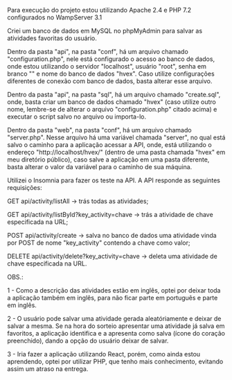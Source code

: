 Para execução do projeto estou utilizando Apache 2.4 e PHP 7.2 configurados no WampServer 3.1

Criei um banco de dados em MySQL no phpMyAdmin para salvar as atividades favoritas do usuário.

Dentro da pasta "api", na pasta "conf", há um arquivo chamado "configuration.php", nele está configurado o acesso ao banco de dados, onde estou utilizando o servidor "localhost", usuário "root", senha em branco "" e nome do banco de dados "hvex". Caso utilize configurações diferentes de conexão com banco de dados, basta alterar esse arquivo.

Dentro da pasta "api", na pasta "sql", há um arquivo chamado "create.sql", onde, basta criar um banco de dados chamado "hvex" (caso utilize outro nome, lembre-se de alterar o arquivo "configuration.php" citado acima) e executar o script salvo no arquivo ou importa-lo.

Dentro da pasta "web", na pasta "conf", há um arquivo chamado "server.php". Nesse arquivo há uma variável chamada "server", no qual está salvo o caminho para a aplicação acessar a API, onde, está utilizando o endereço "http://localhost/hvex/" (dentro de uma pasta chamada "hvex" em meu diretório público), caso salve a aplicação em uma pasta diferente, basta alterar o valor da variável para o caminho de sua máquina.

Utilizei o Insomnia para fazer os teste na API. A API responde as seguintes requisições:

GET    api/activity/listAll                      -> trás todas as atividades;

GET    api/activity/listById?key_activity=chave   -> trás a atividade de chave especificada na URL;

POST   api/activity/create                    -> salva no banco de dados uma atividade vinda por POST de nome "key_activity" contendo a chave como valor;

DELETE api/activity/delete?key_activity=chave -> deleta uma atividade de chave especificada na URL.

OBS.:

1 - Como a descrição das atividades estão em inglês, optei por deixar toda a aplicação também em inglês, para não ficar parte em português e parte em inglês.

2 - O usuário pode salvar uma atividade gerada aleatóriamente e deixar de salvar a mesma. Se na hora do sorteio apresentar uma atividade já salva em favoritos, a aplicação identifica e a apresenta como salva (ícone do coração preenchido), dando a opção do usuário deixar de salvar.

3 - Iria fazer a aplicação utilizando React, porém, como ainda estou aprendendo, optei por utilizar PHP, que tenho mais conhecimento, evitando assim um atraso na entrega.